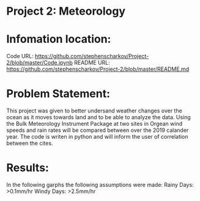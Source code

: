 #  Project 2: Meteorology

# Infomation location:

  Code URL: https://github.com/stephenscharkov/Project-2/blob/master/Code.ipynb
  README URL: https://github.com/stephenscharkov/Project-2/blob/master/README.md
  
# Problem Statement:

  This project was given to better undersand weather changes over the ocean as it moves towards land and to be able to analyze the data.  Using the Bulk Meteorology Instrument Package at two sites in Orgean wind speeds and rain rates will be compared between over the 2019 calander year. The code is writen in python and will inform the user of correlation between the cites. 

# Results:

  In the following garphs the following assumptions were made:
    Rainy Days: >0.1mm/hr
    Windy Days: >2.5mm/hr 
